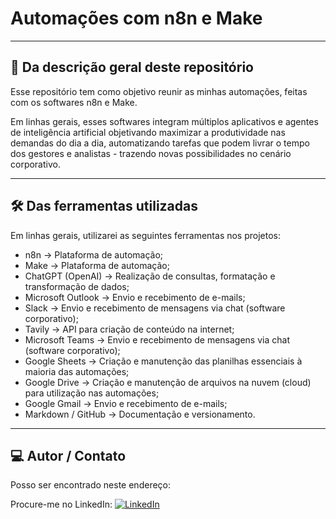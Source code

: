 
# Automações com n8n e Make

--------------

## 📖 Da descrição geral deste repositório

Esse repositório tem como objetivo reunir as minhas automações, feitas com os softwares n8n e Make.

Em linhas gerais, esses softwares integram múltiplos aplicativos e agentes de inteligência artificial objetivando maximizar a produtividade nas demandas do dia a dia, automatizando tarefas que podem livrar o tempo dos gestores e analistas - trazendo novas possibilidades no cenário corporativo.

--------------

## 🛠 Das ferramentas utilizadas

Em linhas gerais, utilizarei as seguintes ferramentas nos projetos:

- n8n → Plataforma de automação;
- Make → Plataforma de automação;
- ChatGPT (OpenAI) → Realização de consultas, formatação e transformação de dados;
- Microsoft Outlook → Envio e recebimento de e-mails;
- Slack → Envio e recebimento de mensagens via chat (software corporativo);
- Tavily → API para criação de conteúdo na internet;
- Microsoft Teams →  Envio e recebimento de mensagens via chat (software corporativo);
- Google Sheets → Criação e manutenção das planilhas essenciais à maioria das automações;
- Google Drive →  Criação e manutenção de arquivos na nuvem (cloud) para utilização nas automações;
- Google Gmail → Envio e recebimento de e-mails;
- Markdown / GitHub → Documentação e versionamento.

--------------

## 💻 Autor / Contato

Posso ser encontrado neste endereço:

Procure-me no LinkedIn: [![LinkedIn](https://img.shields.io/badge/LinkedIn-0077B5?style=for-the-badge&logo=linkedin&logoColor=white)](https://www.linkedin.com/in/ricardogarcia56/)
